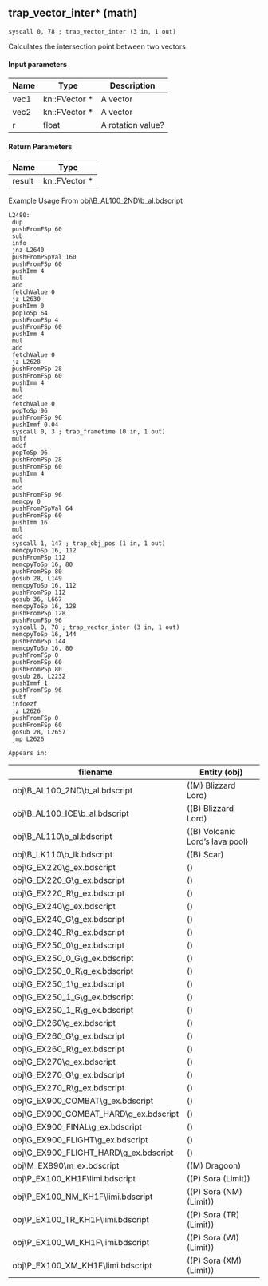 ## trap_vector_inter* (math)

`syscall 0, 78 ; trap_vector_inter (3 in, 1 out)`

Calculates the intersection point between two vectors

#### Input parameters
| Name | Type | Description
|------|------|------------
| vec1   | kn::FVector *   | A vector
| vec2   | kn::FVector *   | A vector
| r   | float   | A rotation value?


#### Return Parameters
| Name | Type
|------|-----
| result   | kn::FVector *   
Example Usage From obj\B_AL100_2ND\b_al.bdscript
```plaintext
L2480:
 dup 
 pushFromFSp 60
 sub 
 info 
 jnz L2640
 pushFromPSpVal 160
 pushFromFSp 60
 pushImm 4
 mul 
 add 
 fetchValue 0
 jz L2630
 pushImm 0
 popToSp 64
 pushFromPSp 4
 pushFromFSp 60
 pushImm 4
 mul 
 add 
 fetchValue 0
 jz L2628
 pushFromPSp 28
 pushFromFSp 60
 pushImm 4
 mul 
 add 
 fetchValue 0
 popToSp 96
 pushFromFSp 96
 pushImmf 0.04
 syscall 0, 3 ; trap_frametime (0 in, 1 out)
 mulf 
 addf 
 popToSp 96
 pushFromPSp 28
 pushFromFSp 60
 pushImm 4
 mul 
 add 
 pushFromFSp 96
 memcpy 0
 pushFromPSpVal 64
 pushFromFSp 60
 pushImm 16
 mul 
 add 
 syscall 1, 147 ; trap_obj_pos (1 in, 1 out)
 memcpyToSp 16, 112
 pushFromPSp 112
 memcpyToSp 16, 80
 pushFromPSp 80
 gosub 28, L149
 memcpyToSp 16, 112
 pushFromPSp 112
 gosub 36, L667
 memcpyToSp 16, 128
 pushFromPSp 128
 pushFromFSp 96
 syscall 0, 78 ; trap_vector_inter (3 in, 1 out)
 memcpyToSp 16, 144
 pushFromPSp 144
 memcpyToSp 16, 80
 pushFromFSp 0
 pushFromFSp 60
 pushFromPSp 80
 gosub 28, L2232
 pushImmf 1
 pushFromFSp 96
 subf 
 infoezf 
 jz L2626
 pushFromFSp 0
 pushFromFSp 60
 gosub 28, L2657
 jmp L2626
```





	Appears in:
| filename | Entity (obj)
|----------|-------------
| obj\B_AL100_2ND\b_al.bdscript       | ((M) Blizzard Lord)          
| obj\B_AL100_ICE\b_al.bdscript       | ((B) Blizzard Lord)          
| obj\B_AL110\b_al.bdscript       | ((B) Volcanic Lord’s lava pool)          
| obj\B_LK110\b_lk.bdscript       | ((B) Scar)          
| obj\G_EX220\g_ex.bdscript       | ()          
| obj\G_EX220_G\g_ex.bdscript       | ()          
| obj\G_EX220_R\g_ex.bdscript       | ()          
| obj\G_EX240\g_ex.bdscript       | ()          
| obj\G_EX240_G\g_ex.bdscript       | ()          
| obj\G_EX240_R\g_ex.bdscript       | ()          
| obj\G_EX250_0\g_ex.bdscript       | ()          
| obj\G_EX250_0_G\g_ex.bdscript       | ()          
| obj\G_EX250_0_R\g_ex.bdscript       | ()          
| obj\G_EX250_1\g_ex.bdscript       | ()          
| obj\G_EX250_1_G\g_ex.bdscript       | ()          
| obj\G_EX250_1_R\g_ex.bdscript       | ()          
| obj\G_EX260\g_ex.bdscript       | ()          
| obj\G_EX260_G\g_ex.bdscript       | ()          
| obj\G_EX260_R\g_ex.bdscript       | ()          
| obj\G_EX270\g_ex.bdscript       | ()          
| obj\G_EX270_G\g_ex.bdscript       | ()          
| obj\G_EX270_R\g_ex.bdscript       | ()          
| obj\G_EX900_COMBAT\g_ex.bdscript       | ()          
| obj\G_EX900_COMBAT_HARD\g_ex.bdscript       | ()          
| obj\G_EX900_FINAL\g_ex.bdscript       | ()          
| obj\G_EX900_FLIGHT\g_ex.bdscript       | ()          
| obj\G_EX900_FLIGHT_HARD\g_ex.bdscript       | ()          
| obj\M_EX890\m_ex.bdscript       | ((M) Dragoon)          
| obj\P_EX100_KH1F\limi.bdscript       | ((P) Sora (Limit))          
| obj\P_EX100_NM_KH1F\limi.bdscript       | ((P) Sora (NM) (Limit))          
| obj\P_EX100_TR_KH1F\limi.bdscript       | ((P) Sora (TR) (Limit))          
| obj\P_EX100_WI_KH1F\limi.bdscript       | ((P) Sora (WI) (Limit))          
| obj\P_EX100_XM_KH1F\limi.bdscript       | ((P) Sora (XM) (Limit))          



